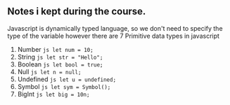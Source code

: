 ## Notes i kept during the course.

Javascript is dynamically typed language, so we don't need to specify the type of the variable however there are 
7 Primitive data types in javascript

1. Number    ```js let num = 10; ```
2. String    ```js let str = "Hello"; ```
3. Boolean   ```js let bool = true; ```
4. Null      ```js let n = null; ``` 
5. Undefined ```js let u = undefined; ``` 
6. Symbol    ```js let sym = Symbol(); ```
7. BigInt    ```js let big = 10n; ```

